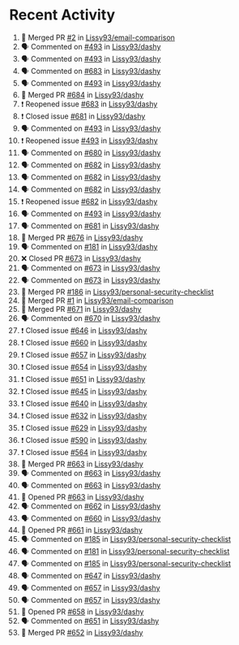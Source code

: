 # Recent Activity

<!--START_SECTION:activity-->
1. 🎉 Merged PR [#2](https://github.com/Lissy93/email-comparison/pull/2) in [Lissy93/email-comparison](https://github.com/Lissy93/email-comparison)
2. 🗣 Commented on [#493](https://github.com/Lissy93/dashy/issues/493) in [Lissy93/dashy](https://github.com/Lissy93/dashy)
3. 🗣 Commented on [#493](https://github.com/Lissy93/dashy/issues/493) in [Lissy93/dashy](https://github.com/Lissy93/dashy)
4. 🗣 Commented on [#683](https://github.com/Lissy93/dashy/issues/683) in [Lissy93/dashy](https://github.com/Lissy93/dashy)
5. 🗣 Commented on [#493](https://github.com/Lissy93/dashy/issues/493) in [Lissy93/dashy](https://github.com/Lissy93/dashy)
6. 🎉 Merged PR [#684](https://github.com/Lissy93/dashy/pull/684) in [Lissy93/dashy](https://github.com/Lissy93/dashy)
7. ❗️ Reopened issue [#683](https://github.com/Lissy93/dashy/issues/683) in [Lissy93/dashy](https://github.com/Lissy93/dashy)
8. ❗️ Closed issue [#681](https://github.com/Lissy93/dashy/issues/681) in [Lissy93/dashy](https://github.com/Lissy93/dashy)
9. 🗣 Commented on [#493](https://github.com/Lissy93/dashy/issues/493) in [Lissy93/dashy](https://github.com/Lissy93/dashy)
10. ❗️ Reopened issue [#493](https://github.com/Lissy93/dashy/issues/493) in [Lissy93/dashy](https://github.com/Lissy93/dashy)
11. 🗣 Commented on [#680](https://github.com/Lissy93/dashy/issues/680) in [Lissy93/dashy](https://github.com/Lissy93/dashy)
12. 🗣 Commented on [#682](https://github.com/Lissy93/dashy/issues/682) in [Lissy93/dashy](https://github.com/Lissy93/dashy)
13. 🗣 Commented on [#682](https://github.com/Lissy93/dashy/issues/682) in [Lissy93/dashy](https://github.com/Lissy93/dashy)
14. 🗣 Commented on [#682](https://github.com/Lissy93/dashy/issues/682) in [Lissy93/dashy](https://github.com/Lissy93/dashy)
15. ❗️ Reopened issue [#682](https://github.com/Lissy93/dashy/issues/682) in [Lissy93/dashy](https://github.com/Lissy93/dashy)
16. 🗣 Commented on [#493](https://github.com/Lissy93/dashy/issues/493) in [Lissy93/dashy](https://github.com/Lissy93/dashy)
17. 🗣 Commented on [#681](https://github.com/Lissy93/dashy/issues/681) in [Lissy93/dashy](https://github.com/Lissy93/dashy)
18. 🎉 Merged PR [#676](https://github.com/Lissy93/dashy/pull/676) in [Lissy93/dashy](https://github.com/Lissy93/dashy)
19. 🗣 Commented on [#181](https://github.com/Lissy93/dashy/issues/181) in [Lissy93/dashy](https://github.com/Lissy93/dashy)
20. ❌ Closed PR [#673](https://github.com/Lissy93/dashy/pull/673) in [Lissy93/dashy](https://github.com/Lissy93/dashy)
21. 🗣 Commented on [#673](https://github.com/Lissy93/dashy/issues/673) in [Lissy93/dashy](https://github.com/Lissy93/dashy)
22. 🗣 Commented on [#673](https://github.com/Lissy93/dashy/issues/673) in [Lissy93/dashy](https://github.com/Lissy93/dashy)
23. 🎉 Merged PR [#186](https://github.com/Lissy93/personal-security-checklist/pull/186) in [Lissy93/personal-security-checklist](https://github.com/Lissy93/personal-security-checklist)
24. 🎉 Merged PR [#1](https://github.com/Lissy93/email-comparison/pull/1) in [Lissy93/email-comparison](https://github.com/Lissy93/email-comparison)
25. 🎉 Merged PR [#671](https://github.com/Lissy93/dashy/pull/671) in [Lissy93/dashy](https://github.com/Lissy93/dashy)
26. 🗣 Commented on [#670](https://github.com/Lissy93/dashy/issues/670) in [Lissy93/dashy](https://github.com/Lissy93/dashy)
27. ❗️ Closed issue [#646](https://github.com/Lissy93/dashy/issues/646) in [Lissy93/dashy](https://github.com/Lissy93/dashy)
28. ❗️ Closed issue [#660](https://github.com/Lissy93/dashy/issues/660) in [Lissy93/dashy](https://github.com/Lissy93/dashy)
29. ❗️ Closed issue [#657](https://github.com/Lissy93/dashy/issues/657) in [Lissy93/dashy](https://github.com/Lissy93/dashy)
30. ❗️ Closed issue [#654](https://github.com/Lissy93/dashy/issues/654) in [Lissy93/dashy](https://github.com/Lissy93/dashy)
31. ❗️ Closed issue [#651](https://github.com/Lissy93/dashy/issues/651) in [Lissy93/dashy](https://github.com/Lissy93/dashy)
32. ❗️ Closed issue [#645](https://github.com/Lissy93/dashy/issues/645) in [Lissy93/dashy](https://github.com/Lissy93/dashy)
33. ❗️ Closed issue [#640](https://github.com/Lissy93/dashy/issues/640) in [Lissy93/dashy](https://github.com/Lissy93/dashy)
34. ❗️ Closed issue [#632](https://github.com/Lissy93/dashy/issues/632) in [Lissy93/dashy](https://github.com/Lissy93/dashy)
35. ❗️ Closed issue [#629](https://github.com/Lissy93/dashy/issues/629) in [Lissy93/dashy](https://github.com/Lissy93/dashy)
36. ❗️ Closed issue [#590](https://github.com/Lissy93/dashy/issues/590) in [Lissy93/dashy](https://github.com/Lissy93/dashy)
37. ❗️ Closed issue [#564](https://github.com/Lissy93/dashy/issues/564) in [Lissy93/dashy](https://github.com/Lissy93/dashy)
38. 🎉 Merged PR [#663](https://github.com/Lissy93/dashy/pull/663) in [Lissy93/dashy](https://github.com/Lissy93/dashy)
39. 🗣 Commented on [#663](https://github.com/Lissy93/dashy/issues/663) in [Lissy93/dashy](https://github.com/Lissy93/dashy)
40. 🗣 Commented on [#663](https://github.com/Lissy93/dashy/issues/663) in [Lissy93/dashy](https://github.com/Lissy93/dashy)
41. 💪 Opened PR [#663](https://github.com/Lissy93/dashy/pull/663) in [Lissy93/dashy](https://github.com/Lissy93/dashy)
42. 🗣 Commented on [#662](https://github.com/Lissy93/dashy/issues/662) in [Lissy93/dashy](https://github.com/Lissy93/dashy)
43. 🗣 Commented on [#660](https://github.com/Lissy93/dashy/issues/660) in [Lissy93/dashy](https://github.com/Lissy93/dashy)
44. 💪 Opened PR [#661](https://github.com/Lissy93/dashy/pull/661) in [Lissy93/dashy](https://github.com/Lissy93/dashy)
45. 🗣 Commented on [#185](https://github.com/Lissy93/personal-security-checklist/issues/185) in [Lissy93/personal-security-checklist](https://github.com/Lissy93/personal-security-checklist)
46. 🗣 Commented on [#181](https://github.com/Lissy93/personal-security-checklist/issues/181) in [Lissy93/personal-security-checklist](https://github.com/Lissy93/personal-security-checklist)
47. 🗣 Commented on [#185](https://github.com/Lissy93/personal-security-checklist/issues/185) in [Lissy93/personal-security-checklist](https://github.com/Lissy93/personal-security-checklist)
48. 🗣 Commented on [#647](https://github.com/Lissy93/dashy/issues/647) in [Lissy93/dashy](https://github.com/Lissy93/dashy)
49. 🗣 Commented on [#657](https://github.com/Lissy93/dashy/issues/657) in [Lissy93/dashy](https://github.com/Lissy93/dashy)
50. 🗣 Commented on [#657](https://github.com/Lissy93/dashy/issues/657) in [Lissy93/dashy](https://github.com/Lissy93/dashy)
51. 💪 Opened PR [#658](https://github.com/Lissy93/dashy/pull/658) in [Lissy93/dashy](https://github.com/Lissy93/dashy)
52. 🗣 Commented on [#651](https://github.com/Lissy93/dashy/issues/651) in [Lissy93/dashy](https://github.com/Lissy93/dashy)
53. 🎉 Merged PR [#652](https://github.com/Lissy93/dashy/pull/652) in [Lissy93/dashy](https://github.com/Lissy93/dashy)
<!--END_SECTION:activity-->
